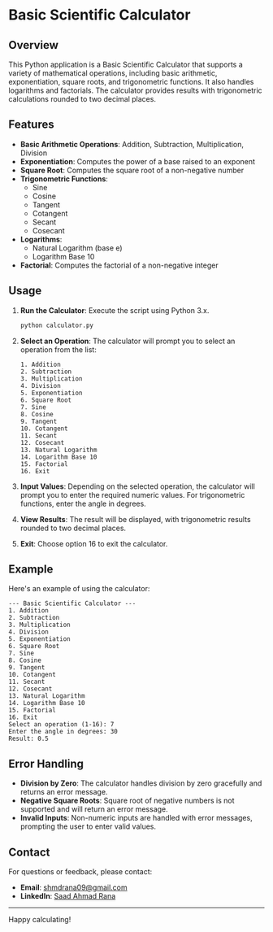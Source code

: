 # Basic Scientific Calculator

## Overview

This Python application is a Basic Scientific Calculator that supports a variety of mathematical operations, including basic arithmetic, exponentiation, square roots, and trigonometric functions. It also handles logarithms and factorials. The calculator provides results with trigonometric calculations rounded to two decimal places.

## Features

- **Basic Arithmetic Operations**: Addition, Subtraction, Multiplication, Division
- **Exponentiation**: Computes the power of a base raised to an exponent
- **Square Root**: Computes the square root of a non-negative number
- **Trigonometric Functions**:
  - Sine
  - Cosine
  - Tangent
  - Cotangent
  - Secant
  - Cosecant
- **Logarithms**:
  - Natural Logarithm (base e)
  - Logarithm Base 10
- **Factorial**: Computes the factorial of a non-negative integer

## Usage

1. **Run the Calculator**: Execute the script using Python 3.x. 
   ```bash
   python calculator.py
   ```

2. **Select an Operation**: The calculator will prompt you to select an operation from the list:
   ```
   1. Addition
   2. Subtraction
   3. Multiplication
   4. Division
   5. Exponentiation
   6. Square Root
   7. Sine
   8. Cosine
   9. Tangent
   10. Cotangent
   11. Secant
   12. Cosecant
   13. Natural Logarithm
   14. Logarithm Base 10
   15. Factorial
   16. Exit
   ```

3. **Input Values**: Depending on the selected operation, the calculator will prompt you to enter the required numeric values. For trigonometric functions, enter the angle in degrees.

4. **View Results**: The result will be displayed, with trigonometric results rounded to two decimal places.

5. **Exit**: Choose option 16 to exit the calculator.

## Example

Here's an example of using the calculator:

```
--- Basic Scientific Calculator ---
1. Addition
2. Subtraction
3. Multiplication
4. Division
5. Exponentiation
6. Square Root
7. Sine
8. Cosine
9. Tangent
10. Cotangent
11. Secant
12. Cosecant
13. Natural Logarithm
14. Logarithm Base 10
15. Factorial
16. Exit
Select an operation (1-16): 7
Enter the angle in degrees: 30
Result: 0.5
```

## Error Handling

- **Division by Zero**: The calculator handles division by zero gracefully and returns an error message.
- **Negative Square Roots**: Square root of negative numbers is not supported and will return an error message.
- **Invalid Inputs**: Non-numeric inputs are handled with error messages, prompting the user to enter valid values.

## Contact

For questions or feedback, please contact:

- **Email**: shmdrana09@gmail.com
- **LinkedIn**: [Saad Ahmad Rana](https://www.linkedin.com/in/saad-ahmed-rana-bb67942b8)

---

Happy calculating!
```
